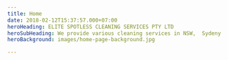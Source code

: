 ```yaml
---
title: Home
date: 2018-02-12T15:37:57.000+07:00
heroHeading: ELITE SPOTLESS CLEANING SERVICES PTY LTD
heroSubHeading: We provide various cleaning services in NSW,  Sydeny
heroBackground: images/home-page-background.jpg

---
```

